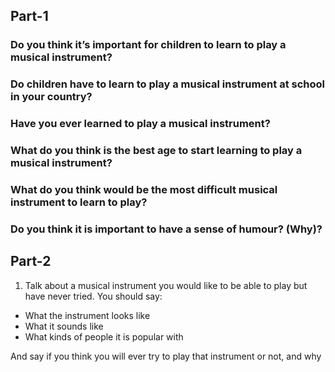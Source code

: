 ## Part-1

### Do you think it’s important for children to learn to play a musical instrument?

### Do children have to learn to play a musical instrument at school in your country?

### Have you ever learned to play a musical instrument?

### What do you think is the best age to start learning to play a musical instrument?

### What do you think would be the most difficult musical instrument to learn to play?

### Do you think it is important to have a sense of humour? (Why)?

## Part-2

1. Talk about a musical instrument you would like to be able to play but have never tried. You should say:

- What the instrument looks like
- What it sounds like
- What kinds of people it is popular with

And say if you think you will ever try to play that instrument or not, and why
